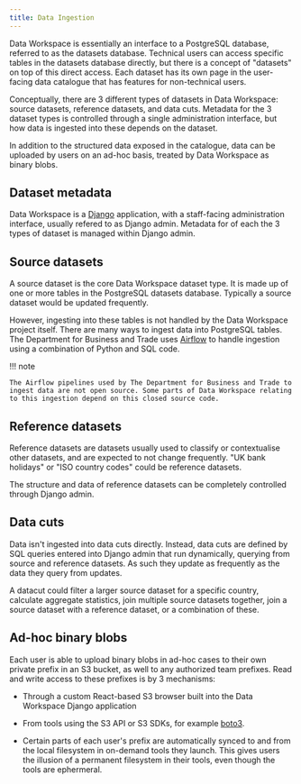 ```yaml
---
title: Data Ingestion
---
```


Data Workspace is essentially an interface to a PostgreSQL database, referred to as the datasets database. Technical users can access specific tables in the datasets database directly, but there is a concept of "datasets" on top of this direct access. Each dataset has its own page in the user-facing data catalogue that has features for non-technical users.

Conceptually, there are 3 different types of datasets in Data Workspace: source datasets, reference datasets, and data cuts. Metadata for the 3 dataset types is controlled through a single administration interface, but how data is ingested into these depends on the dataset.

In addition to the structured data exposed in the catalogue, data can be uploaded by users on an ad-hoc basis, treated by Data Workspace as binary blobs.


## Dataset metadata

Data Workspace is a [Django](https://www.djangoproject.com/) application, with a staff-facing administration interface, usually refered to as Django admin. Metadata for of each the 3 types of dataset is managed within Django admin.


## Source datasets

A source dataset is the core Data Workspace dataset type. It is made up of one or more tables in the PostgreSQL datasets database. Typically a source dataset would be updated frequently.

However, ingesting into these tables is not handled by the Data Workspace project itself. There are many ways to ingest data into PostgreSQL tables. The Department for Business and Trade uses [Airflow](https://airflow.apache.org/) to handle ingestion using a combination of Python and SQL code.

!!! note

    The Airflow pipelines used by The Department for Business and Trade to ingest data are not open source. Some parts of Data Workspace relating to this ingestion depend on this closed source code.


## Reference datasets

Reference datasets are datasets usually used to classify or contextualise other datasets, and are expected to not change frequently. "UK bank holidays" or "ISO country codes" could be reference datasets.

The structure and data of reference datasets can be completely controlled through Django admin.


## Data cuts

Data isn't ingested into data cuts directly. Instead, data cuts are defined by SQL queries entered into Django admin that run dynamically, querying from source and reference datasets. As such they update as frequently as the data they query from updates.

A datacut could filter a larger source dataset for a specific country, calculate aggregate statistics, join multiple source datasets together, join a source dataset with a reference dataset, or a combination of these.


## Ad-hoc binary blobs

Each user is able to upload binary blobs in ad-hoc cases to their own private prefix in an S3 bucket, as well to any authorized team prefixes. Read and write access to these prefixes is by 3 mechanisms:

- Through a custom React-based S3 browser built into the Data Workspace Django application

- From tools using the S3 API or S3 SDKs, for example [boto3](https://boto3.amazonaws.com/v1/documentation/api/latest/reference/services/s3.html).

- Certain parts of each user's prefix are automatically synced to and from the local filesystem in on-demand tools they launch. This gives users the illusion of a permanent filesystem in their tools, even though the tools are ephermeral.
